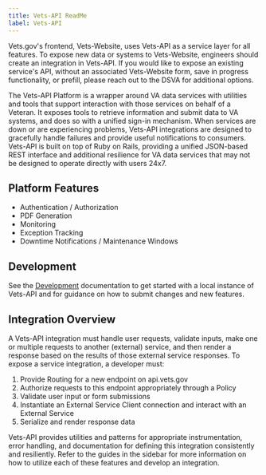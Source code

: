 ```yaml
---
title: Vets-API ReadMe
label: Vets-API
---
```

Vets.gov's frontend, Vets-Website, uses Vets-API as a service layer for all features. To expose new data or systems to Vets-Website, engineers should create an integration in Vets-API. If you would like to expose an existing service's API, without an associated Vets-Website form, save in progress functionality, or prefill, please reach out to the DSVA for additional options.

The Vets-API Platform is a wrapper around VA data services with utilities and tools that support interaction with those services on behalf of a Veteran. It exposes tools to retrieve information and submit data to VA systems, and does so with a unified sign-in mechanism. When services are down or are experiencing problems, Vets-API integrations are designed to gracefully handle failures and provide useful notifications to consumers. Vets-API is built on top of Ruby on Rails, providing a unified JSON-based REST interface and additional resilience for VA data services that may not be designed to operate directly with users 24x7.

## Platform Features

* Authentication / Authorization
* PDF Generation
* Monitoring
* Exception Tracking
* Downtime Notifications / Maintenance Windows

## Development

See the [Development](./Development.md) documentation to get started with
a local instance of Vets-API and for guidance on how to submit changes and new features.

## Integration Overview

A Vets-API integration must handle user requests, validate inputs, make one or multiple requests to another (external) service, and then render a response based on the results of those external service responses. To expose a service integration, a developer must:

1. Provide Routing for a new endpoint on api.vets.gov
2. Authorize requests to this endpoint appropriately through a Policy
3. Validate user input or form submissions
3. Instantiate an External Service Client connection and interact with an External Service
4. Serialize and render response data

Vets-API provides utilities and patterns for appropriate instrumentation, error handling, and documentation for defining this integration consistently and resiliently. Refer to the guides in the sidebar for more information on how to utilize each of these features and develop  an integration.

